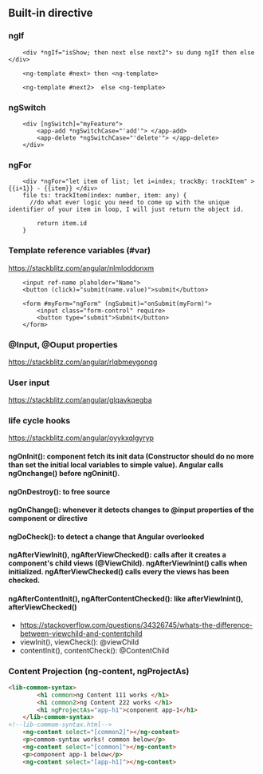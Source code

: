 ## Built-in directive 
###  ngIf
```
    <div *ngIf="isShow; then next else next2"> su dung ngIf then else </div>

    <ng-template #next> then <ng-template>

    <ng-template #next2>  else <ng-template>
```
### ngSwitch
```
    <div [ngSwitch]="myFeature">
        <app-add *ngSwitchCase="'add'"> </app-add>
        <app-delete *ngSwitchCase="'delete'"> </app-delete>
    </div>
```

### ngFor
```
    <div *ngFor="let item of list; let i=index; trackBy: trackItem" > {{i+1}} - {{item}} </div>
    file ts: trackItem(index: number, item: any) {
      //do what ever logic you need to come up with the unique identifier of your item in loop, I will just return the object id.

        return item.id
    }
```
### Template reference variables (#var)
https://stackblitz.com/angular/nlmloddonxm
```
    <input ref-name plaholder="Name"> 
    <button (click)="submit(name.value)">submit</button>

    <form #myForm="ngForm" (ngSubmit)="onSubmit(myForm)"> 
        <input class="form-control" require>
        <button type="submit">Submit</button>
    </form>
```
### @Input, @Ouput properties
https://stackblitz.com/angular/rlqbmeygonqg
### User input
https://stackblitz.com/angular/glqavkqegba
### life cycle hooks
https://stackblitz.com/angular/oyykxqlgyryp
#### ngOnInit(): component fetch its init data (Constructor should do no more than set the initial local variables to simple value). Angular calls ngOnchange() before ngOninit().
#### ngOnDestroy(): to free source
#### ngOnChange(): whenever it detects changes to @input properties of the component or directive
#### ngDoCheck(): to detect a change that Angular overlooked
#### ngAfterViewInit(), ngAfterViewChecked(): calls after it creates a component's child views (@ViewChild). ngAfterViewInint() calls when initialized. ngAfterViewChecked() calls every the views has been checked.
#### ngAfterContentInit(), ngAfterContentChecked(): like afterViewInint(), afterViewChecked()  
- https://stackoverflow.com/questions/34326745/whats-the-difference-between-viewchild-and-contentchild
- viewInit(), viewCheck(): @viewChild
- contentInit(), contentCheck(): @ContentChild

### Content Projection (ng-content, ngProjectAs)
```html
<lib-commom-syntax>
        <h1 common>ng Content 111 works </h1>
        <h1 common2>ng Content 222 works </h1>
        <h1 ngProjectAs="app-h1">conponent app-1</h1>
    </lib-commom-syntax>
<!--lib-commom-syntax.html-->
    <ng-content select="[common2]"></ng-content>
    <p>commom-syntax works! common below</p>
    <ng-content select="[common]"></ng-content>
    <p>component app-1 below</p>
    <ng-content select="[app-h1]"></ng-content>

```
